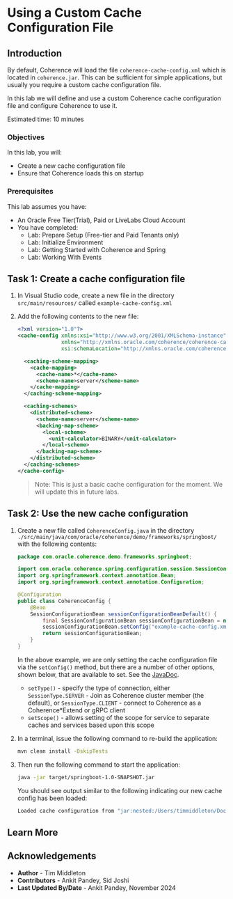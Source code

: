 # Using a Custom Cache Configuration File

## Introduction

By default, Coherence will load the file `coherence-cache-config.xml` which is located in `coherence.jar`. This can be sufficient for simple applications,
but usually you require a custom cache configuration file.

In this lab we will define and use a custom Coherence cache configuration file and configure Coherence to use it.

Estimated time: 10 minutes

### Objectives

In this lab, you will:

* Create a new cache configuration file
* Ensure that Coherence loads this on startup

### Prerequisites
     
This lab assumes you have:

* An Oracle Free Tier(Trial), Paid or LiveLabs Cloud Account
* You have completed:
  * Lab: Prepare Setup (Free-tier and Paid Tenants only)
  * Lab: Initialize Environment
  * Lab: Getting Started with Coherence and Spring
  * Lab: Working With Events

## Task 1: Create a cache configuration file

1. In Visual Studio code, create a new file in the directory `src/main/resources/` called `example-cache-config.xml`

2. Add the following contents to the new file:
   
      ```xml
      <?xml version="1.0"?>
      <cache-config xmlns:xsi="http://www.w3.org/2001/XMLSchema-instance"
                    xmlns="http://xmlns.oracle.com/coherence/coherence-cache-config"
                    xsi:schemaLocation="http://xmlns.oracle.com/coherence/coherence-cache-config coherence-cache-config.xsd">

        <caching-scheme-mapping>
          <cache-mapping>
            <cache-name>*</cache-name>
            <scheme-name>server</scheme-name>
          </cache-mapping>
        </caching-scheme-mapping>

        <caching-schemes>
          <distributed-scheme>
            <scheme-name>server</scheme-name>
            <backing-map-scheme>
              <local-scheme>
                <unit-calculator>BINARY</unit-calculator>
              </local-scheme>
            </backing-map-scheme>
          </distributed-scheme>
        </caching-schemes>
      </cache-config>
      ```

   > Note: This is just a basic cache configuration for the moment. We will update this in future labs.

## Task 2: Use the new cache configuration

1. Create a new file called `CoherenceConfig.java` in the directory `./src/main/java/com/oracle/coherence/demo/frameworks/springboot/` with the following contents:

      ```java
      package com.oracle.coherence.demo.frameworks.springboot;

      import com.oracle.coherence.spring.configuration.session.SessionConfigurationBean;
      import org.springframework.context.annotation.Bean;
      import org.springframework.context.annotation.Configuration;

      @Configuration
      public class CoherenceConfig {
          @Bean
          SessionConfigurationBean sessionConfigurationBeanDefault() {
              final SessionConfigurationBean sessionConfigurationBean = new SessionConfigurationBean();
              sessionConfigurationBean.setConfig("example-cache-config.xml");
              return sessionConfigurationBean;
          }
      }
      ``` 
   
      In the above example, we are only setting the cache configuration file via the `setConfig()` method, but there are 
      a number of other options, shown below, that are available to set. See the [JavaDoc](https://spring.coherence.community/4.3.0/refdocs/api/com/oracle/coherence/spring/configuration/session/SessionConfigurationBean.html).

      * `setType()` - specify the type of connection, either `SessionType.SERVER` - Join as Coherence cluster member (the default), or `SessionType.CLIENT` - connect to Coherence as a Coherence*Extend or gRPC client
      * `setScope()` - allows setting of the scope for service to separate caches and services based upon this scope

2. In a terminal, issue the following command to re-build the application:

      ```bash
      mvn clean install -DskipTests
      ```

3. Then run the following command to start the application:

      ```bash
      java -jar target/springboot-1.0-SNAPSHOT.jar
      ```   
   
      You should see output similar to the following indicating our new cache config has been loaded:

      ```bash
      Loaded cache configuration from "jar:nested:/Users/timmiddleton/Documents/CoherenceEngineering/github/spring-workshop/target/springboot-1.0-SNAPSHOT.jar/!BOOT-INF/classes/!/example-cache-config.xml"
      ```

## Learn More
            


## Acknowledgements

* **Author** - Tim Middleton
* **Contributors** - Ankit Pandey, Sid Joshi
* **Last Updated By/Date** - Ankit Pandey, November 2024
